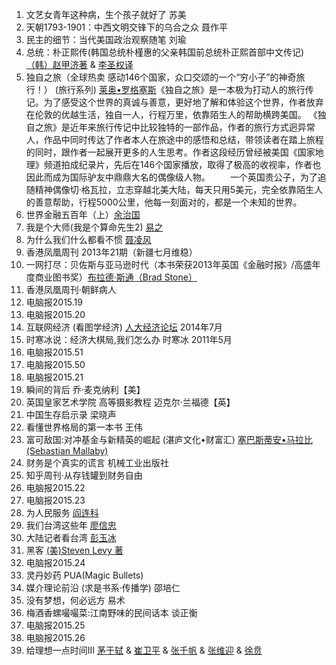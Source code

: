 1. 文艺女青年这种病，生个孩子就好了 苏美
2. 天朝1793-1901：中西文明交锋下的乌合之众 聂作平
3. 民主的细节：当代美国政治观察随笔 刘瑜
4. 总统：朴正熙传(韩国总统朴槿惠的父亲韩国前总统朴正熙首部中文传记) [（韩）赵甲济著](https://www.goodreads.com/book/author/%EF%BC%88%E9%9F%A9%EF%BC%89%E8%B5%B5%E7%94%B2%E6%B5%8E%E8%91%97) & [李圣权译](https://www.goodreads.com/book/author/%E6%9D%8E%E5%9C%A3%E6%9D%83%E8%AF%91)
5. 独自之旅（全球热卖 感动146个国家，众口交颂的一个“穷小子”的神奇旅行！） (旅行系列) [莱奥•罗格塞斯](https://www.goodreads.com/book/author/%E8%8E%B1%E5%A5%A5%E2%80%A2%E7%BD%97%E6%A0%BC%E5%A1%9E%E6%96%AF)《独自之旅》是一本极为打动人的旅行传记。为了感受这个世界的真诚与善意，更好地了解和体验这个世界，作者放弃在伦敦的优越生活，独自一人，行程万里，依靠陌生人的帮助横跨美国。
     《独自之旅》是近年来旅行传记中比较独特的一部作品，作者的旅行方式迥异常人，作品中同时传达了作者本人在旅途中的感悟和总结，带领读者在踏上旅程的同时，跟作者一起展开更多的人生思考。作者这段经历曾经被美国《国家地理》频道拍成纪录片，先后在146个国家播放，取得了极高的收视率，作者也因此而成为国际驴友中鼎鼎大名的偶像级人物。
        　　一个英国贵公子，为了追随精神偶像切·格瓦拉，立志穿越北美大陆，每天只用5美元，完全依靠陌生人的善意帮助，行程5000公里，他每一刻面对的，都是一个未知的世界。
6. 世界金融五百年（上）[余治国](https://www.goodreads.com/book/author/%E4%BD%99%E6%B2%BB%E5%9B%BD)
7. 我是个大师(我是个算命先生2) [易之](https://www.goodreads.com/book/author/%E6%98%93%E4%B9%8B)
8. 为什么我们什么都看不惯 [聂凌风](https://www.goodreads.com/book/author/%E8%81%82%E5%87%8C%E9%A3%8E)
9. 香港凤凰周刊 2013年21期（新疆七月维稳）
10. 一网打尽：贝佐斯与亚马逊时代（本书荣获2013年英国《金融时报》/高盛年度商业图书奖）[布拉德·斯通（Brad Stone）](https://www.goodreads.com/book/author/%E5%B8%83%E6%8B%89%E5%BE%B7%C2%B7%E6%96%AF%E9%80%9A%EF%BC%88Brad+Stone%EF%BC%89)
11. 香港凤凰周刊·朝鲜病人
12. 电脑报2015.19
13. 电脑报2015.20
14. 互联网经济 (看图学经济) [人大经济论坛](https://www.goodreads.com/book/author/%E4%BA%BA%E5%A4%A7%E7%BB%8F%E6%B5%8E%E8%AE%BA%E5%9D%9B) 2014年7月
15. 时寒冰说：经济大棋局,我们怎么办 时寒冰 2011年5月
16. 电脑报2015.51
17. 电脑报2015.50
18. 电脑报2015.21
19. 瞬间的背后 乔·麦克纳利【美】
20. 英国皇家艺术学院 高等摄影教程 迈克尔·兰福德【英】
21. 中国生存启示录 梁晓声
22. 看懂世界格局的第一本书 王伟
23. 富可敌国:对冲基金与新精英的崛起 (湛庐文化•财富汇) [塞巴斯蒂安•马拉比(Sebastian Mallaby)](https://www.goodreads.com/book/author/%E5%A1%9E%E5%B7%B4%E6%96%AF%E8%92%82%E5%AE%89%E2%80%A2%E9%A9%AC%E6%8B%89%E6%AF%94%28Sebastian+Mallaby%29)
24. 财务是个真实的谎言 机械工业出版社
25. 知乎周刊·从存钱罐到财务自由
26. 电脑报2015.22
27. 电脑报2015.23
28. 为人民服务 [阎连科](https://www.goodreads.com/book/author/%E9%98%8E%E8%BF%9E%E7%A7%91)
29. 我们台湾这些年 [廖信忠](https://www.goodreads.com/book/author/%E5%BB%96%E4%BF%A1%E5%BF%A0)
30. 大陆记者看台湾 [彭玉冰](https://www.goodreads.com/book/author/%E5%BD%AD%E7%8E%89%E5%86%B0)
31. 黑客 [(美)Steven Levy 著](https://www.goodreads.com/book/author/%28%E7%BE%8E%29Steven+Levy+%E8%91%97)
32. 电脑报2015.24
33. 灵丹妙药 PUA(Magic Bullets)
34. 媒介理论前沿 (求是书系·传播学) 邵培仁
35. 没有梦想，何必远方  易术
36. 梅酒香螺嘬嘬菜:江南野味的民间话本 谈正衡
37. 电脑报2015.25
38. 电脑报2015.26
39. 给理想一点时间III [茅于轼](https://www.goodreads.com/book/author/%E8%8C%85%E4%BA%8E%E8%BD%BC) & [崔卫平](https://www.goodreads.com/book/author/%E5%B4%94%E5%8D%AB%E5%B9%B3) & [张千帆](https://www.goodreads.com/book/author/%E5%BC%A0%E5%8D%83%E5%B8%86) & [张维迎](https://www.goodreads.com/book/author/%E5%BC%A0%E7%BB%B4%E8%BF%8E) & [徐贲](https://www.goodreads.com/book/author/%E5%BE%90%E8%B4%B2%E7%AD%89)

